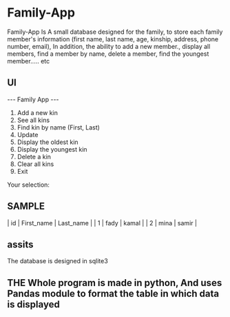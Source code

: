 # Family-App
Family-App Is A small database designed for the family, to store each family member's information (first name, last name, age, kinship, address, phone number, email), In addition, the ability to add a new member., display all members, find a member by name, delete a member, find the youngest member..... etc


## UI
 --- Family App ---
1) Add a new kin
2) See all kins
3) Find kin by name (First, Last)
4) Update
5) Display the oldest kin
6) Display the youngest kin
7) Delete a kin
8) Clear all kins
9) Exit

Your selection: 


## SAMPLE

| id | First_name | Last_name |
| 1 | fady | kamal |
| 2 | mina | samir |


## assits
The database is designed in sqlite3  

## THE Whole program is made in python, And uses Pandas module to format the table in which data is displayed

